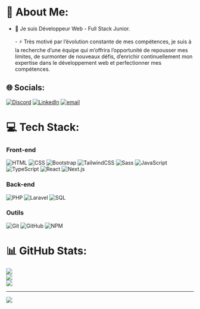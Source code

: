 # 💫 About Me:
- 💼 Je suis Développeur Web - Full Stack Junior.<br><br>- ⚡ Très motivé par l’évolution constante de mes compétences, je suis à la recherche d’une équipe qui m’offrira l’opportunité de repousser mes limites, de surmonter de nouveaux défis, d’enrichir continuellement mon expertise dans le développement web et perfectionner mes compétences.


## 🌐 Socials:
[![Discord](https://img.shields.io/badge/Discord-%237289DA.svg?logo=discord&logoColor=white)](https://discord.gg/hamzael789) [![LinkedIn](https://img.shields.io/badge/LinkedIn-%230077B5.svg?logo=linkedin&logoColor=white)](https://linkedin.com/in/hamzael789) [![email](https://img.shields.io/badge/Email-D14836?logo=gmail&logoColor=white)](mailto:hamzaelaissaouibxl@gmail.com) 

# 💻 Tech Stack:

### Front-end

![HTML](https://img.shields.io/badge/-HTML-000?&logo=HTML5)
![CSS](https://img.shields.io/badge/-CSS-000?&logo=CSS3)
![Bootstrap](https://img.shields.io/badge/-Bootstrap-000?&logo=Bootstrap)
![TailwindCSS](https://img.shields.io/badge/-TailwindCSS-000?&logo=TailwindCSS)
![Sass](https://img.shields.io/badge/-Sass-000?&logo=Sass)
![JavaScript](https://img.shields.io/badge/-JavaScript-000?&logo=JavaScript)
![TypeScript](https://img.shields.io/badge/-TypeScript-000?&logo=TypeScript)
![React](https://img.shields.io/badge/-React-000?&logo=React)
![Next.js](https://img.shields.io/badge/-Next.js-000?&logo=Next.js)

### Back-end

![PHP](https://img.shields.io/badge/-PHP-000?&logo=PHP)
![Laravel](https://img.shields.io/badge/-Laravel-000?&logo=Laravel)
![SQL](https://img.shields.io/badge/-SQL-000?&logo=MySQL)

### Outils

![Git](https://img.shields.io/badge/-Git-000?&logo=Git)
![GitHub](https://img.shields.io/badge/-GitHub-000?&logo=GitHub)
![NPM](https://img.shields.io/badge/-NPM-000?&logo=NPM)

# 📊 GitHub Stats:
![](https://github-readme-stats.vercel.app/api?username=hamzael789&theme=dark&hide_border=false&include_all_commits=true&count_private=true)<br/>
![](https://github-readme-streak-stats.herokuapp.com/?user=hamzael789&theme=dark&hide_border=false)<br/>
![](https://github-readme-stats.vercel.app/api/top-langs/?username=hamzael789&theme=dark&hide_border=false&include_all_commits=true&count_private=true&layout=compact)

---
[![](https://visitcount.itsvg.in/api?id=hamzael789&icon=0&color=0)](https://visitcount.itsvg.in)

<!-- Proudly created with GPRM ( https://gprm.itsvg.in ) -->
